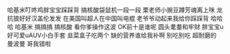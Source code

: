 哈基米叮咚鸡胖宝宝踩踩背 
搞核酸袋鼠机一段一段
栗老师小豌豆蹲芳魂离上咪 
龙抗狼好好汉盖伦发发
在美国叫超人在中国叫电棍 
老爷爷动起来我给你踩踩背
哈哈哈 哈基米 
搞搞搞 搞核酸
看你爹操作这波
OK前十是谁呢
圆头耄耋和牢财
胖宝宝u好可爱uAUV小白手套
韭菜盒子吃两个
缺的营养谁给我补啊
别吃别吃 超耐磨的
曼波曼 哥我错啦

